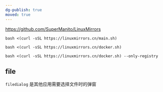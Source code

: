```yaml
---
dg-publish: true
moved: true
---
```


https://github.com/SuperManito/LinuxMirrors

```
bash <(curl -sSL https://linuxmirrors.cn/main.sh)
```

```
bash <(curl -sSL https://linuxmirrors.cn/docker.sh)
```

```
bash <(curl -sSL https://linuxmirrors.cn/docker.sh) --only-registry
```



## file

`filedialog` 是其他应用需要选择文件时的弹窗
